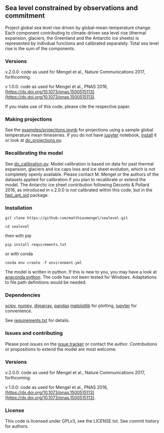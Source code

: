 
## Sea level constrained by observations and commitment

Project global sea level rise driven by global-mean-temperature change. Each component contributing to climate-driven sea level rise (thermal expansion, glaciers, the Greenland and the Antarctic ice sheets) is represented by indivdual functions and calibrated
separately.
Total sea level rise is the sum of the components.

### Versions

v.2.0.0: code as used for Mengel et al., Nature Communications 2017, forthcoming.

v 1.0.0: code as used for Mengel et al., PNAS 2016, [https://dx.doi.org/10.1073/pnas.1500515113](https://dx.doi.org/10.1073/pnas.1500515113).

If you make use of this code, please cite the respective paper.

### Making projections
See the [examples/projections.ipynb](examples/projection.ipynb) for projections using a sample global temperature mean timeseries.
If you do not have [jupyter](http://jupyter.org/) notebook, [install](http://jupyter.readthedocs.org/en/latest/install.html) it or look at [do_projections.py](do_projections.py).

### Recalibrating the model
See [do_calibration.py](do_calibration.py).
Model calibration is based on data for past thermal expansion, glaciers and ice caps loss and ice sheet evolution, which is not completely openly available. Please contact M. Mengel or the authors of the datasets applied for calibration if you plan to recalibrate or extend the model. The Antarctic ice sheet contribution following Deconto & Pollard 2016, as introduced in v.2.0.0 is not calibrated within this code, but in the [fast_ant_sid](https://github.com/matthiasmengel/fast_ant_sid) package.

### Installation

`git clone https://github.com/matthiasmengel/sealevel.git`

`cd sealevel`

then with pip

`pip install requirements.txt`

or with conda

`conda env create -f environment.yml`

The model is written in python. If this is new to you, you may have a look at [anaconda python](https://www.continuum.io/downloads). The code has not been tested for Windows. Adaptations to file path definitions would be needed.

### Dependencies

[scipy](http://www.scipy.org/),
[numpy](http://www.numpy.org/),
[dimarray](http://dimarray.readthedocs.org/en/latest/),
[pandas](http://pandas.pydata.org/)
[matplotlib](http://matplotlib.org/) for plotting,
[jupyter](http://jupyter.org/) for convenience.

See [requirements.txt](requirements.txt) for details.

### Issues and contributing

Please post issues on the [issue tracker](https://github.com/matthiasmengel/sealevel/issues) or contact the author. Contributions or propositions to extend the model are most welcome.

### Versions

v.2.0.0: code as used for Mengel et al., Nature Communications 2017, forthcoming.

v 1.0.0: code as used for Mengel et al., PNAS 2016, [https://dx.doi.org/10.1073/pnas.1500515113](https://dx.doi.org/10.1073/pnas.1500515113).

### License

This code is licensed under GPLv3, see the LICENSE.txt. See commit history for authors.
